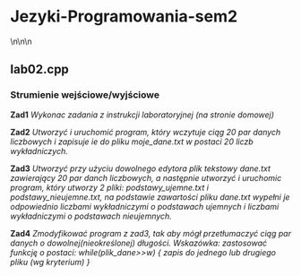 # Jezyki-Programowania-sem2


\n\n\n



## lab02.cpp

### Strumienie wejściowe/wyjściowe

**Zad1** *Wykonac zadania z instrukcji laboratoryjnej (na stronie domowej)*

**Zad2** *Utworzyć i uruchomić program, który wczytuje ciąg 20 par danych liczbowych i zapisuje ie do pliku moje_dane.txt w postaci 20 liczb wykładniczych.*

**Zad3** *Utworzyć przy użyciu dowolnego edytora plik tekstowy dane.txt zawierający 20 par danch liczbowych, a następnie utworzyć i uruchomic program, który utworzy 2 pliki: podstawy_ujemne.txt i podstawy_nieujemne.txt, na podstawie zawartości pliku dane.txt wypełni je odpowiednio liczbami wykładniczymi o podstawach ujemnych i liczbami wykładniczymi o podstawach nieujemnych.*

**Zad4** *Zmodyfikować program z zad3, tak aby mógł przetłumaczyć ciąg par danych o dowolnej(nieokreślonej) długości.
Wskazówka: zastosować funkcję o postaci: while(plik_dane>>w) { zapis do jednego lub drugiego pliku  (wg kryterium) }*
